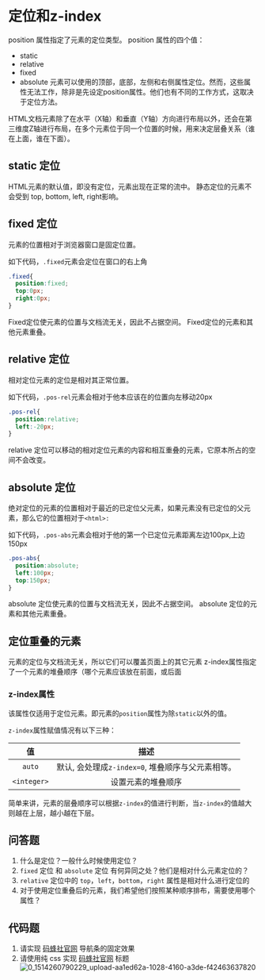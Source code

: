# 定位和z-index

position 属性指定了元素的定位类型。 position 属性的四个值：

- static
- relative
- fixed
- absolute 元素可以使用的顶部，底部，左侧和右侧属性定位。然而，这些属性无法工作，除非是先设定position属性。他们也有不同的工作方式，这取决于定位方法。

HTML文档元素除了在水平（X轴）和垂直（Y轴）方向进行布局以外，还会在第三维度Z轴进行布局，在多个元素位于同一个位置的时候，用来决定层叠关系（谁在上面，谁在下面）。

## static 定位

HTML元素的默认值，即没有定位，元素出现在正常的流中。 静态定位的元素不会受到 top, bottom, left, right影响。

## fixed 定位

元素的位置相对于浏览器窗口是固定位置。

如下代码，`.fixed`元素会定位在窗口的右上角

```css
.fixed{
  position:fixed;
  top:0px;
  right:0px;
}
```

Fixed定位使元素的位置与文档流无关，因此不占据空间。 Fixed定位的元素和其他元素重叠。

## relative 定位

相对定位元素的定位是相对其正常位置。

如下代码，`.pos-rel`元素会相对于他本应该在的位置向左移动20px

```css
.pos-rel{
  position:relative;
  left:-20px;
}
```

relative 定位可以移动的相对定位元素的内容和相互重叠的元素，它原本所占的空间不会改变。

## absolute 定位

绝对定位的元素的位置相对于最近的已定位父元素，如果元素没有已定位的父元素，那么它的位置相对于`<html>:`

如下代码，`.pos-abs`元素会相对于他的第一个已定位元素距离左边100px,上边150px

```css
.pos-abs{
  position:absolute;
  left:100px;
  top:150px;
}
```

absolute 定位使元素的位置与文档流无关，因此不占据空间。 absolute 定位的元素和其他元素重叠。

## 定位重叠的元素

元素的定位与文档流无关，所以它们可以覆盖页面上的其它元素 z-index属性指定了一个元素的堆叠顺序（哪个元素应该放在前面，或后面

### z-index属性

该属性仅适用于定位元素。即元素的`position`属性为除`static`以外的值。

`z-index`属性赋值情况有以下三种：

|     值      |                       描述                        |
| :---------: | :-----------------------------------------------: |
|   `auto`    | 默认, 会处理成`z-index=0`, 堆叠顺序与父元素相等。 |
| `<integer>` |                设置元素的堆叠顺序                 |

简单来讲，元素的层叠顺序可以根据`z-index`的值进行判断，当`z-index`的值越大则越在上层，越小越在下层。



## 问答题

1. 什么是定位？一般什么时候使用定位？
2. `fixed` 定位 和 `absolute` 定位 有何异同之处？他们是相对什么元素定位的？
3. `relative` 定位中的 `top`，`left`，`bottom`，`right` 属性是相对什么进行定位的
4. 对于使用定位重叠后的元素，我们希望他们按照某种顺序排布，需要使用哪个属性？

## 代码题

1. 请实现 [码蜂社官网](https://www.mafengshe.com/) 导航条的固定效果
2. 请使用纯 css 实现 [码蜂社官网](https://www.mafengshe.com/) 标题
   ![0_1514260790229_upload-aa1ed62a-1028-4160-a3de-f42463637820](http://bbs.static.mafengshe.com/FsJDLU5tj3lxp_1M_TCuyw-GjSK-?imageMogr2/quality/40)